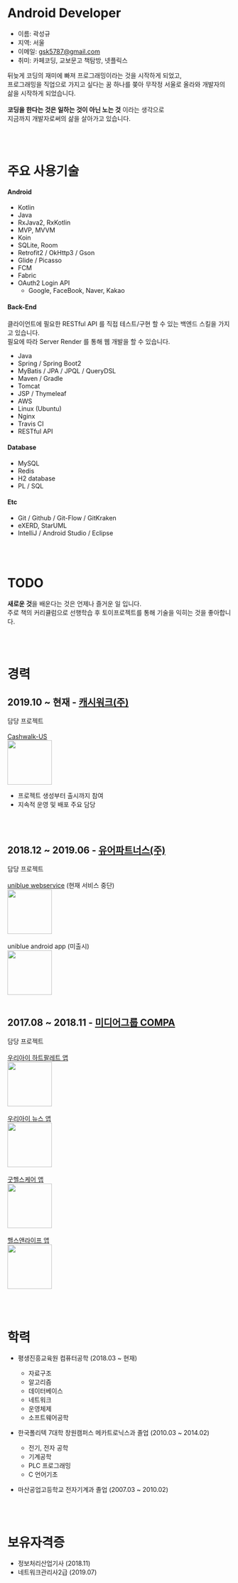 # Android Developer
- 이름: 곽성규
- 지역: 서울
- 이메일: gsk5787@gmail.com
- 취미: 카페코딩, 교보문고 책탐방, 넷플릭스

뒤늦게 코딩의 재미에 빠져 프로그래밍이라는 것을 시작하게 되었고, <br />
프로그래밍을 직업으로 가지고 싶다는 꿈 하나를 쫒아 무작정 서울로 올라와 개발자의 삶을 시작하게 되었습니다. <br />
<br />
**코딩을 한다는 것은 일하는 것이 아닌 노는 것** 이라는 생각으로 <br />
지금까지 개발자로써의 삶을 살아가고 있습니다.

<br>
<br>

# 주요 사용기술
#### Android
- Kotlin
- Java
- RxJava2, RxKotlin
- MVP, MVVM
- Koin
- SQLite, Room
- Retrofit2 / OkHttp3 / Gson
- Glide / Picasso
- FCM
- Fabric
- OAuth2 Login API
    - Google, FaceBook, Naver, Kakao

#### Back-End
클라이언트에 필요한 RESTful API 를 직접 테스트/구현 할 수 있는 백엔드 스킬을 가지고 있습니다. <br />
필요에 따라 Server Render 를 통해 웹 개발을 할 수 있습니다.
- Java
- Spring / Spring Boot2
- MyBatis / JPA / JPQL / QueryDSL
- Maven / Gradle
- Tomcat
- JSP / Thymeleaf
- AWS
- Linux (Ubuntu)
- Nginx
- Travis CI
- RESTful API

#### Database
- MySQL
- Redis
- H2 database
- PL / SQL

#### Etc
- Git / Github / Git-Flow / GitKraken
- eXERD, StarUML
- IntelliJ / Android Studio / Eclipse

<br>
<br>

# TODO
**새로운 것**을 배운다는 것은 언제나 즐거운 일 입니다. <br />
주로 책의 커리큘럼으로 선행학습 후 토이프로젝트를 통해 기술을 익히는 것을 좋아합니다. <br />

<br>
<br>

# 경력
## 2019.10 ~ 현재 - [캐시워크(주)](https://www.cashwalk.co/)
담당 프로젝트 
<br>
<br>
[Cashwalk-US](https://play.google.com/store/apps/details?id=com.cashwalklabs.cashwalk)
<br>
<img src='https://github.com/jonygwak/resume/raw/master/images/project/cashwalk_us_ic.png' width='100' />
<br>
- 프로젝트 생성부터 출시까지 참여
- 지속적 운영 및 배포 주요 담당
<br>
<br>


## 2018.12 ~ 2019.06 - [유어파트너스(주)](http://yourptns.com/)
담당 프로젝트
<br>
<br>
[uniblue webservice](https://uniblue.kr) (현재 서비스 중단)
<br>
<img src='https://github.com/jonygwak/resume/raw/master/images/project/uniblue_ic.jpg' width='100'/>
<br>
<br>
uniblue android app (미출시)
<br>
<img src='https://github.com/jonygwak/resume/raw/master/images/project/uniblue_ic.jpg' width='100'/>
<br>
<br>

## 2017.08 ~ 2018.11 - [미디어그룹 COMPA](http://www.compa.kr/)
담당 프로젝트
<br>
<br>
[우리아이 하트팔레트 앱](https://play.google.com/store/apps/details?id=com.compa.ikhp)
<br>
<img src='https://github.com/jonygwak/resume/raw/master/images/project/ikhp_ic.png' width='100'/>
<br>
<br>
[우리아이 뉴스 앱](https://play.google.com/store/apps/details?id=com.compa.ikn)
<br>
<img src='https://github.com/jonygwak/resume/raw/master/images/project/ikn_ic.png' width='100'/>
<br>
<br>
[굿헬스케어 앱](https://play.google.com/store/apps/details?id=com.goodhealth.ieap)
<br>
<img src='https://github.com/jonygwak/resume/raw/master/images/project/eap_ic.png' width='100'/>
<br>
<br>
[핼스앤라이프 앱](https://play.google.com/store/apps/details?id=com.compa.healthi)
<br>
<img src='https://github.com/jonygwak/resume/raw/master/images/project/health_and_life_ic.png' width='100'/>

<br>
<br>

# 학력
- 평생진흥교육원 컴퓨터공학 (2018.03 ~ 현재)
	- 자료구조
	- 알고리즘
	- 데이터베이스
	- 네트워크
	- 운영체제
	- 소프트웨어공학

- 한국폴리텍 7대학 창원캠퍼스 메카트로닉스과 졸업 (2010.03 ~ 2014.02)
	- 전기, 전자 공학
	- 기계공학
	- PLC 프로그래밍
	- C 언어기초

- 마산공업고등학교 전자기계과 졸업 (2007.03 ~ 2010.02)

<br>
<br>

# 보유자격증
- 정보처리산업기사 (2018.11)
- 네트워크관리사2급 (2019.07)

